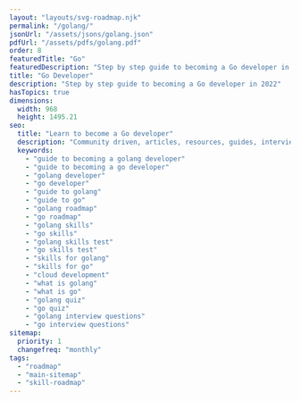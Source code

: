 ```yaml
---
layout: "layouts/svg-roadmap.njk"
permalink: "/golang/"
jsonUrl: "/assets/jsons/golang.json"
pdfUrl: "/assets/pdfs/golang.pdf"
order: 8
featuredTitle: "Go"
featuredDescription: "Step by step guide to becoming a Go developer in 2022"
title: "Go Developer"
description: "Step by step guide to becoming a Go developer in 2022"
hasTopics: true
dimensions:
  width: 968
  height: 1495.21
seo:
  title: "Learn to become a Go developer"
  description: "Community driven, articles, resources, guides, interview questions, quizzes for Go development. Learn to become a modern Go developer by following the steps, skills, resources and guides listed in this roadmap."
  keywords:
    - "guide to becoming a golang developer"
    - "guide to becoming a go developer"
    - "golang developer"
    - "go developer"
    - "guide to golang"
    - "guide to go"
    - "golang roadmap"
    - "go roadmap"
    - "golang skills"
    - "go skills"
    - "golang skills test"
    - "go skills test"
    - "skills for golang"
    - "skills for go"
    - "cloud development"
    - "what is golang"
    - "what is go"
    - "golang quiz"
    - "go quiz"
    - "golang interview questions"
    - "go interview questions"
sitemap:
  priority: 1
  changefreq: "monthly"
tags:
  - "roadmap"
  - "main-sitemap"
  - "skill-roadmap"
---
```


